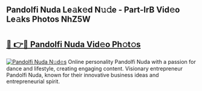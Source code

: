 ## Pandolfi Nuda Le𝚊k𝚎d N𝚞𝚍e - Part-IrB Vid𝚎o Le𝚊ks Photos NhZ5W

# <h2><a href="http://fbftlng.evod.top/?m=Pandolfi+Nuda">🔗 👉🔴 Pandolfi Nuda Vid𝚎o Ph𝚘t𝚘s</a></h2>

[![Pandolfi Nuda N𝚞d𝚎s](https://i.imgur.com/8V9OHl7.gif)](http://fbftlng.evod.top/?m=Pandolfi+Nuda)
Online personality Pandolfi Nuda with a passion for dance and lifestyle, creating engaging content. Visionary entrepreneur Pandolfi Nuda, known for their innovative business ideas and entrepreneurial spirit. 
